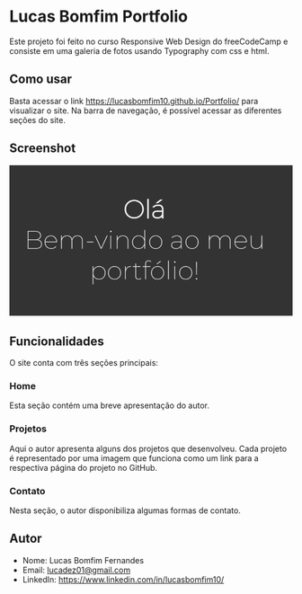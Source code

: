 # Lucas Bomfim Portfolio

Este projeto foi feito no curso Responsive Web Design do freeCodeCamp e consiste em uma galeria de fotos usando Typography com css e html. 

## Como usar

Basta acessar o link https://lucasbomfim10.github.io/Portfolio/ para visualizar o site. Na barra de navegação, é possível acessar as diferentes seções do site.

## Screenshot

![Screenshot do projeto Portfolio](./screenshot.png)

## Funcionalidades
O site conta com três seções principais:

### Home
Esta seção contém uma breve apresentação do autor.

### Projetos
Aqui o autor apresenta alguns dos projetos que desenvolveu. Cada projeto é representado por uma imagem que funciona como um link para a respectiva página do projeto no GitHub.

### Contato
Nesta seção, o autor disponibiliza algumas formas de contato.

## Autor

- Nome: Lucas Bomfim Fernandes
- Email: lucadez01@gmail.com
- LinkedIn: https://www.linkedin.com/in/lucasbomfim10/
